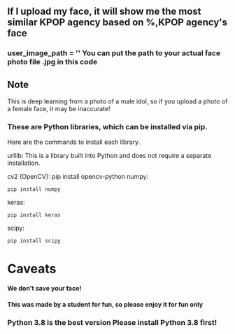 ## If I upload my face, it will show me the most similar KPOP agency based on %,KPOP agency's face 
### user_image_path = '' You can put the path to your actual face photo file .jpg in this code 
## Note
This is deep learning from a photo of a male idol, so if you upload a photo of a female face, it may be inaccurate! 
### These are Python libraries, which can be installed via pip.

Here are the commands to install each library.

urllib: This is a library built into Python and does not require a separate installation.


cv2 (OpenCV): pip install opencv-python
numpy: 
 ``` 
pip install numpy
 ``` 
keras: 
 ```
pip install keras
 ``` 
scipy: 
 ``` 
pip install scipy
 ```

# Caveats 
#### We don't save your face!
#### This was made by a student for fun, so please enjoy it for fun only 
### Python 3.8 is the best version Please install Python 3.8 first! 
